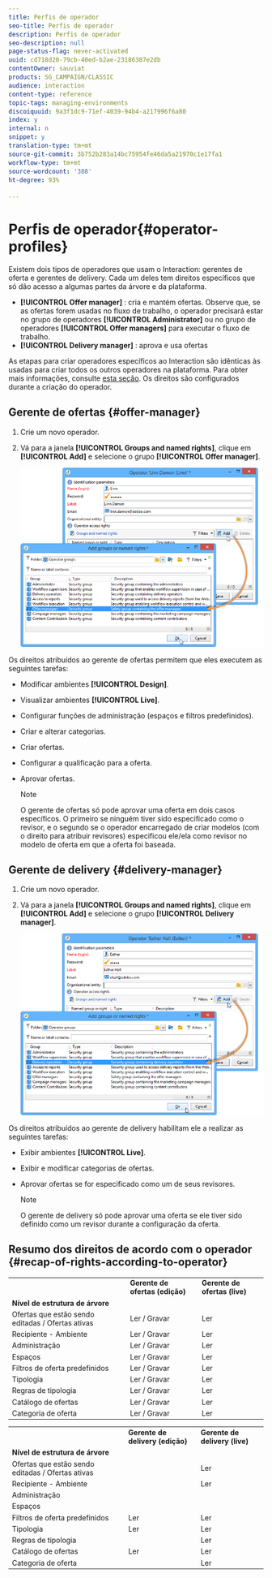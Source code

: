 ```yaml
---
title: Perfis de operador
seo-title: Perfis de operador
description: Perfis de operador
seo-description: null
page-status-flag: never-activated
uuid: cd718d20-79cb-40ed-b2ae-23186387e2db
contentOwner: sauviat
products: SG_CAMPAIGN/CLASSIC
audience: interaction
content-type: reference
topic-tags: managing-environments
discoiquuid: 9a3f1dc9-71ef-4039-94b4-a217996f6a80
index: y
internal: n
snippet: y
translation-type: tm+mt
source-git-commit: 3b752b283a14bc75954fe46da5a21970c1e17fa1
workflow-type: tm+mt
source-wordcount: '388'
ht-degree: 93%

---
```



# Perfis de operador{#operator-profiles}

Existem dois tipos de operadores que usam o Interaction: gerentes de oferta e gerentes de delivery. Cada um deles tem direitos específicos que só dão acesso a algumas partes da árvore e da plataforma.

* **[!UICONTROL Offer manager]** : cria e mantém ofertas. Observe que, se as ofertas forem usadas no fluxo de trabalho, o operador precisará estar no grupo de operadores **[!UICONTROL Administrator]** ou no grupo de operadores **[!UICONTROL Offer managers]** para executar o fluxo de trabalho.
* **[!UICONTROL Delivery manager]** : aprova e usa ofertas

As etapas para criar operadores específicos ao Interaction são idênticas às usadas para criar todos os outros operadores na plataforma. Para obter mais informações, consulte [esta seção](../../platform/using/access-management.md#creating-an-operator). Os direitos são configurados durante a criação do operador.

## Gerente de ofertas {#offer-manager}

1. Crie um novo operador.
1. Vá para a janela **[!UICONTROL Groups and named rights]**, clique em **[!UICONTROL Add]** e selecione o grupo **[!UICONTROL Offer manager]**.

   ![](assets/offer_operators_create_001.png)

Os direitos atribuídos ao gerente de ofertas permitem que eles executem as seguintes tarefas:

* Modificar ambientes **[!UICONTROL Design]**.
* Visualizar ambientes **[!UICONTROL Live]**.
* Configurar funções de administração (espaços e filtros predefinidos).
* Criar e alterar categorias.
* Criar ofertas.
* Configurar a qualificação para a oferta.
* Aprovar ofertas.

   >[!NOTE]
   >
   >O gerente de ofertas só pode aprovar uma oferta em dois casos específicos. O primeiro se ninguém tiver sido especificado como o revisor, e o segundo se o operador encarregado de criar modelos (com o direito para atribuir revisores) especificou ele/ela como revisor no modelo de oferta em que a oferta foi baseada.

## Gerente de delivery {#delivery-manager}

1. Crie um novo operador.
1. Vá para a janela **[!UICONTROL Groups and named rights]**, clique em **[!UICONTROL Add]** e selecione o grupo **[!UICONTROL Delivery manager]**.

   ![](assets/offer_operators_create_002.png)

Os direitos atribuídos ao gerente de delivery habilitam ele a realizar as seguintes tarefas:

* Exibir ambientes **[!UICONTROL Live]**.
* Exibir e modificar categorias de ofertas.
* Aprovar ofertas se for especificado como um de seus revisores.

   >[!NOTE]
   >
   >O gerente de delivery só pode aprovar uma oferta se ele tiver sido definido como um revisor durante a configuração da oferta.

## Resumo dos direitos de acordo com o operador {#recap-of-rights-according-to-operator}

<table> 
 <tbody> 
  <tr> 
   <td> </td> 
   <td> <strong>Gerente de ofertas (edição)</strong><br /> </td> 
   <td> <strong>Gerente de ofertas (live)</strong><br /> </td> 
  </tr> 
  <tr> 
   <td> <strong>Nível de estrutura de árvore</strong><br /> </td> 
   <td> </td> 
   <td> </td> 
  </tr> 
  <tr> 
   <td> Ofertas que estão sendo editadas / Ofertas ativas<br /> </td> 
   <td> Ler / Gravar<br /> </td> 
   <td> Ler<br /> </td> 
  </tr> 
  <tr> 
   <td> Recipiente - Ambiente<br /> </td> 
   <td> Ler / Gravar<br /> </td> 
   <td> Ler<br /> </td> 
  </tr> 
  <tr> 
   <td> Administração<br /> </td> 
   <td> Ler / Gravar<br /> </td> 
   <td> Ler<br /> </td> 
  </tr> 
  <tr> 
   <td> Espaços<br /> </td> 
   <td> Ler / Gravar<br /> </td> 
   <td> Ler<br /> </td> 
  </tr> 
  <tr> 
   <td> Filtros de oferta predefinidos<br /> </td> 
   <td> Ler / Gravar<br /> </td> 
   <td> Ler<br /> </td> 
  </tr> 
  <tr> 
   <td> Tipologia<br /> </td> 
   <td> Ler / Gravar<br /> </td> 
   <td> Ler<br /> </td> 
  </tr> 
  <tr> 
   <td> Regras de tipologia<br /> </td> 
   <td> Ler / Gravar<br /> </td> 
   <td> Ler<br /> </td> 
  </tr> 
  <tr> 
   <td> Catálogo de ofertas<br /> </td> 
   <td> Ler / Gravar<br /> </td> 
   <td> Ler<br /> </td> 
  </tr> 
  <tr> 
   <td> Categoria de oferta<br /> </td> 
   <td> Ler / Gravar<br /> </td> 
   <td> Ler<br /> </td> 
  </tr> 
 </tbody> 
</table>

<table> 
 <tbody> 
  <tr> 
   <td> </td> 
   <td> <strong>Gerente de delivery (edição)</strong><br /> </td> 
   <td> <strong>Gerente de delivery (live)</strong><br /> </td> 
  </tr> 
  <tr> 
   <td> <strong>Nível de estrutura de árvore</strong><br /> </td> 
   <td> </td> 
   <td> </td> 
  </tr> 
  <tr> 
   <td> Ofertas que estão sendo editadas / Ofertas ativas<br /> </td> 
   <td> </td> 
   <td> Ler<br /> </td> 
  </tr> 
  <tr> 
   <td> Recipiente - Ambiente<br /> </td> 
   <td> </td> 
   <td> Ler<br /> </td> 
  </tr> 
  <tr> 
   <td> Administração<br /> </td> 
   <td> </td> 
   <td> </td> 
  </tr> 
  <tr> 
   <td> Espaços<br /> </td> 
   <td> </td> 
   <td> </td> 
  </tr> 
  <tr> 
   <td> Filtros de oferta predefinidos<br /> </td> 
   <td> Ler<br /> </td> 
   <td> Ler<br /> </td> 
  </tr> 
  <tr> 
   <td> Tipologia<br /> </td> 
   <td> Ler<br /> </td> 
   <td> Ler<br /> </td> 
  </tr> 
  <tr> 
   <td> Regras de tipologia<br /> </td> 
   <td> </td> 
   <td> Ler<br /> </td> 
  </tr> 
  <tr> 
   <td> Catálogo de ofertas<br /> </td> 
   <td> Ler<br /> </td> 
   <td> Ler<br /> </td> 
  </tr> 
  <tr> 
   <td> Categoria de oferta<br /> </td> 
   <td> </td> 
   <td> Ler<br /> </td> 
  </tr> 
 </tbody> 
</table>


